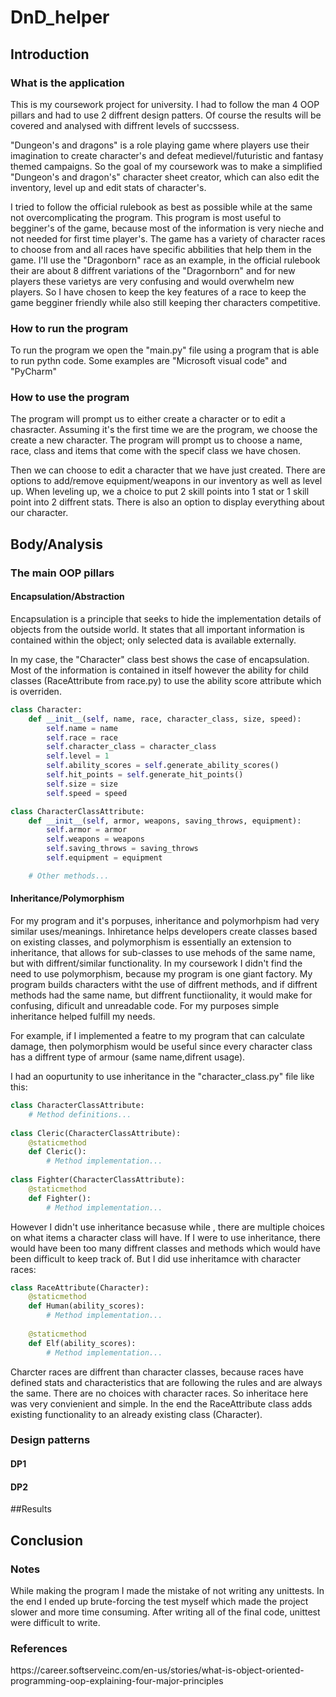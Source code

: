 # DnD_helper


## Introduction

### What is the application

<p>This is my coursework project for university. I had to follow the man 4 OOP pillars and had to use 2 diffrent design patters. Of course the results will be covered and analysed with diffrent levels of succssess.</p>

<p>"Dungeon's and dragons" is a role playing game where players use their imagination to create character's and defeat medievel/futuristic and fantasy themed campaigns.
So the goal of my coursework was to make a simplified "Dungeon's and dragon's" character sheet creator, which can also edit the inventory, level up and edit stats of character's.</p>

<p>I tried to follow the official rulebook as best as possible while at the same not overcomplicating the program. This program is most useful to begginer's of the game, because most of the information is very nieche and not needed for first time player's.
The game has a variety of character races to choose from and all races have specific abbilities that help them in the game. I'll use the "Dragonborn" race as an example, in the official rulebook their are about 8 diffrent variations of the "Dragornborn" and for new players
these varietys are very confusing and would overwhelm new players. So I have chosen to keep the key features of a race to keep the game begginer friendly while also still keeping ther characters competitive.</p>

### How to run the program

<p>To run the program we open the "main.py" file using a program that is able to run pythn code. Some examples are "Microsoft visual code" and "PyCharm"</p>

### How to use the program

<p>The program will prompt us to either create a character or to edit a chasracter. Assuming it's the first time we are the program, we choose the create a new character. The program will prompt us to choose a name, race,
class and items that come with the specif class we have chosen.</p>

<p>Then we can choose to edit a character that we have just created. There are options to add/remove equipment/weapons in our inventory as well as level up. When leveling up, we a choice to put 2 skill points into 1 stat or 1 skill point into 2 diffrent stats.
There is also an option to display everything about our character.</p>

## Body/Analysis

### The main OOP pillars

#### Encapsulation/Abstraction

<p>Encapsulation is a principle that seeks to hide the implementation details of objects from the outside world. It states that all important information is contained within the object; only selected data is available externally.</p>

<p>In my case, the "Character" class best shows the case of encapsulation. Most of the information is contained in itself however the ability for child classes (RaceAttribute from race.py) to use the ability score attribute which is overriden. </p>

```python
class Character:
    def __init__(self, name, race, character_class, size, speed):
        self.name = name  
        self.race = race 
        self.character_class = character_class  
        self.level = 1  
        self.ability_scores = self.generate_ability_scores() 
        self.hit_points = self.generate_hit_points()  
        self.size = size 
        self.speed = speed 
```
``` python
class CharacterClassAttribute:
    def __init__(self, armor, weapons, saving_throws, equipment):
        self.armor = armor  
        self.weapons = weapons 
        self.saving_throws = saving_throws 
        self.equipment = equipment 

    # Other methods...
```

#### Inheritance/Polymorphism

<p>For my program and it's porpuses, inheritance and polymorhpism had very similar uses/meanings. Inhiretance helps developers create classes based on existing classes, and polymorphism is essentially an extension to inheritance, that allows for sub-classes to use mehods of the same name, but with diffrent/similar functionality. In my coursework I didn't find the need to use polymorphism, because my program is one giant factory. My program builds characters witht the use of diffrent methods, and if diffrent methods had the same name, but diffrent functiionality, it would make for confusing, dificult and unreadable code. For my purposes simple inheritance helped fulfill my needs.  </p>

<p>For example, if I implemented a featre to my program that can calculate damage, then polymorphism would be useful since every character class has a diffrent type of armour (same name,difrent usage). </p>

<p>I had an oopurtunity to use inheritance in the "character_class.py" file like this: </p>

```python
class CharacterClassAttribute:
    # Method definitions...
    
class Cleric(CharacterClassAttribute):
    @staticmethod
    def Cleric():
        # Method implementation...
    
class Fighter(CharacterClassAttribute):
    @staticmethod
    def Fighter():
        # Method implementation...
```

<p>However I didn't use inheritance becasuse while , there are multiple choices on what items a character class will have. If I were to use inheritance, there would have been too many diffrent classes and methods which would have been difficult to keep track of. But I did use inheritamce with character races: </p>

```python
class RaceAttribute(Character):
    @staticmethod
    def Human(ability_scores):
        # Method implementation...
    
    @staticmethod
    def Elf(ability_scores):
        # Method implementation...
```

<p>Charcter races are diffrent than character classes, because races have defined stats and characteristics that are following the rules and are always the same. There are no choices with character races. So inheritace here was very convienient and simple. In the end the RaceAttribute class adds existing functionality to an already existing class (Character). </p>


### Design patterns

#### DP1

#### DP2

##Results

## Conclusion

### Notes

<p>While making the program I made the mistake of not writing any unittests. In the end I ended up brute-forcing the test myself which made the project slower and more time consuming. After writing all of the final code, unittest were difficult to write. </p>

### References

<p>https://career.softserveinc.com/en-us/stories/what-is-object-oriented-programming-oop-explaining-four-major-principles</p>

